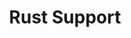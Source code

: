 ---
slug: rust-support
version: v1.388.0
title: Rust Support
tags: ['Rust', 'Code editor']
description: Windmill now supports Rust scripts.
features:
  [
    'Write your Windmill script in Rust.',
    'Run your Rust scripts locally or in the cloud.',
  ]
image: ./editor_rust.png
docs: /docs/getting_started/scripts_quickstart/rust
---